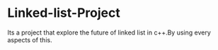 # Linked-list-Project
Its a project that explore the future of linked list in c++.By using every aspects of this.
